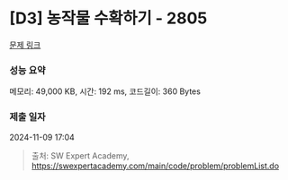 # [D3] 농작물 수확하기 - 2805 

[문제 링크](https://swexpertacademy.com/main/code/problem/problemDetail.do?contestProbId=AV7GLXqKAWYDFAXB) 

### 성능 요약

메모리: 49,000 KB, 시간: 192 ms, 코드길이: 360 Bytes

### 제출 일자

2024-11-09 17:04



> 출처: SW Expert Academy, https://swexpertacademy.com/main/code/problem/problemList.do